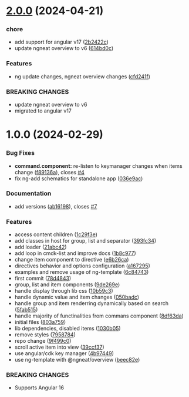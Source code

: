 # [2.0.0](https://github.com/ngxpert/cmdk/compare/v1.0.0...v2.0.0) (2024-04-21)


### chore

* add support for angular v17 ([2b2422c](https://github.com/ngxpert/cmdk/commit/2b2422c3e06f095db9fe189d41ff1152a57709e7))
* update ngneat overview to v6 ([614bd0c](https://github.com/ngxpert/cmdk/commit/614bd0cf5cc929eae76204e9f4bc22fdfd4b0f85))


### Features

* ng update changes, ngneat overview changes ([cfd241f](https://github.com/ngxpert/cmdk/commit/cfd241f6a3091dfbfff0e8c1e8061b5e5bed232c))


### BREAKING CHANGES

* update ngneat overview to v6
* migrated to angular v17

# 1.0.0 (2024-02-29)


### Bug Fixes

* **command.component:** re-listen to keymanager changes when items change ([f89136a](https://github.com/ngxpert/cmdk/commit/f89136a1206cd6741e4ef6c8945a0cf0735eb4c5)), closes [#4](https://github.com/ngxpert/cmdk/issues/4)
* fix ng-add schematics for standalone app ([036e9ac](https://github.com/ngxpert/cmdk/commit/036e9ac0f157759a57370bc98f43972e8ec49364))


### Documentation

* add versions ([ab16198](https://github.com/ngxpert/cmdk/commit/ab16198b6a49dca48aaff27df93aae5d8eeb56c6)), closes [#7](https://github.com/ngxpert/cmdk/issues/7)


### Features

* access content children ([1c29f3e](https://github.com/ngxpert/cmdk/commit/1c29f3e1fbb6a20bab0bd185572dd33ef40b87ce))
* add classes in host for group, list and separator ([393fc34](https://github.com/ngxpert/cmdk/commit/393fc34af6a000850460cd928031e4fd75f6621f))
* add loader ([21abc42](https://github.com/ngxpert/cmdk/commit/21abc42dd42f1d8eaa07fef086d03c739196089c))
* add loop in cmdk-list and improve docs ([1b8c977](https://github.com/ngxpert/cmdk/commit/1b8c977b8f3c7bb1d26b66520dad21e1077980e4))
* change item component to directive ([e6b26ca](https://github.com/ngxpert/cmdk/commit/e6b26ca66a96d40b20ba82f5c130d96cdcfbcf27))
* directives behavior and options configuration ([a167295](https://github.com/ngxpert/cmdk/commit/a167295dcc19561a6b6f048a98279877bc1ad28d))
* examples and remove usage of ng-template ([6c84743](https://github.com/ngxpert/cmdk/commit/6c84743bf7931ea4cdc171ac370c4b62365d0347))
* first commit ([78d4843](https://github.com/ngxpert/cmdk/commit/78d48431e3bed79fa1acbd917dcd29362641bc3c))
* group, list and item components ([9de269e](https://github.com/ngxpert/cmdk/commit/9de269eee414ffafaa2185558cc68eaa1977afa1))
* handle display through lib css ([10b59c3](https://github.com/ngxpert/cmdk/commit/10b59c3b34756acba7afdcf43188891f2f773334))
* handle dynamic value and item changes ([050badc](https://github.com/ngxpert/cmdk/commit/050badc58dd1ba4a6dbf0cfa72cdaafbdb46023b))
* handle group and item renderring dynamically based on search ([5fab515](https://github.com/ngxpert/cmdk/commit/5fab51582d7223e256e463c7ab464c4a29dbc6e9))
* handle majority of functinalities from commans component ([8df63da](https://github.com/ngxpert/cmdk/commit/8df63dab616eb6c5b09acefcbf696055379154b8))
* initial files ([803a759](https://github.com/ngxpert/cmdk/commit/803a75902a757ca478ac6dde7e71d0b50f44bcf5))
* lib dependencies, disabled items ([1030b05](https://github.com/ngxpert/cmdk/commit/1030b0593c89a4f9a8d1ff78b4348952f379225f))
* remove styles ([7958784](https://github.com/ngxpert/cmdk/commit/79587847d4f323a110f6093e3c795ee29b80e190))
* repo change ([9f499c0](https://github.com/ngxpert/cmdk/commit/9f499c0c54c8e9e1ee88fa60afdbee1f8740a9e4))
* scroll active item into view ([39ccf37](https://github.com/ngxpert/cmdk/commit/39ccf375300f1adb1791efca81ec41526073682c))
* use angular/cdk key manager ([4b97449](https://github.com/ngxpert/cmdk/commit/4b97449e181746f6d9de64719e734be6965de199))
* use ng-template with @ngneat/overview ([beec82e](https://github.com/ngxpert/cmdk/commit/beec82e9c4d753b9fd8c72d14ffb18ebb23feea3))


### BREAKING CHANGES

* Supports Angular 16
